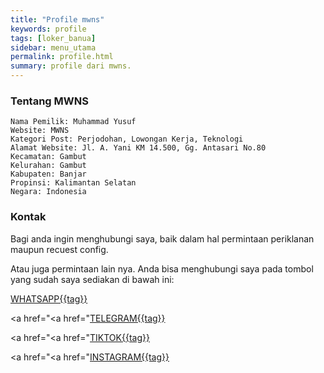 ```yaml
---
title: "Profile mwns"
keywords: profile
tags: [loker_banua]
sidebar: menu_utama
permalink: profile.html
summary: profile dari mwns.
---
```


### Tentang MWNS

```
Nama Pemilik: Muhammad Yusuf
Website: MWNS
Kategori Post: Perjodohan, Lowongan Kerja, Teknologi
Alamat Website: Jl. A. Yani KM 14.500, Gg. Antasari No.80
Kecamatan: Gambut
Kelurahan: Gambut
Kabupaten: Banjar
Propinsi: Kalimantan Selatan
Negara: Indonesia
```

### Kontak

Bagi anda ingin menghubungi saya, baik dalam hal permintaan periklanan maupun recuest config.

Atau juga permintaan lain nya. Anda bisa menghubungi saya pada tombol yang sudah saya sediakan di bawah ini:

<a href="https://wa.me/6287764241047" class="btn btn-primary navbar-btn cursorNorm" role="button">WHATSAPP{{tag}}</a>

<a href="<a href="<a href="https://t.me/mwnsofficial" class="btn btn-primary navbar-btn cursorNorm" role="button">TELEGRAM{{tag}}</a>

<a href="<a href="<a href="https://tiktok.com/@mwns92" class="btn btn-primary navbar-btn cursorNorm" role="button">TIKTOK{{tag}}</a>

<a href="<a href="<a href="https://www.instagram.com/clashmwms" class="btn btn-primary navbar-btn cursorNorm" role="button">INSTAGRAM{{tag}}</a>
